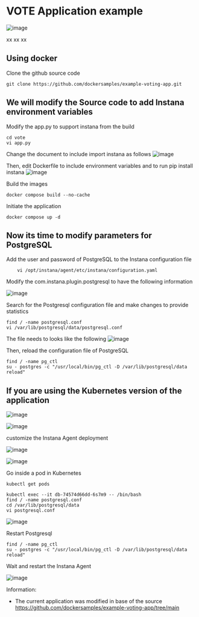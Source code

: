 VOTE Application example
=

![image](https://github.com/user-attachments/assets/f6b6c1e7-3344-4ac0-9d2c-afcd8670ef90)

xx
xx
xx


Using docker
-


Clone the github source code

    git clone https://github.com/dockersamples/example-voting-app.git

We will modify the Source code to add Instana environment variables
-

Modify the app.py to support instana from the build

    cd vote
    vi app.py

Change the document to include import instana as follows
 ![image](https://github.com/user-attachments/assets/c8b83a1e-99d5-4dd1-aea0-bf581081464f)
   
Then, edit Dockerfile to include environment variables and to run pip install instana
![image](https://github.com/user-attachments/assets/e54ba21e-0d5a-4127-81b6-e9434138309f)


Build the images

    docker compose build --no-cache

Initiate the application

    docker compose up -d
    
Now its time to modify parameters for PostgreSQL
-

Add the user and password of PostgreSQL to the Instana configuration file

        vi /opt/instana/agent/etc/instana/configuration.yaml

Modify the com.instana.plugin.postgresql to have the following information

![image](https://github.com/user-attachments/assets/2e860495-4f0d-43e1-a0e5-c6a8b1863202)

Search for the Postgresql configuration file and make changes to provide statistics

    find / -name postgresql.conf
    vi /var/lib/postgresql/data/postgresql.conf

The file needs to looks like the following
![image](https://github.com/user-attachments/assets/ed0da821-1576-43ba-bd1f-a4c452327d45)

Then, reload the configuration file of PostgreSQL

    find / -name pg_ctl
    su - postgres -c "/usr/local/bin/pg_ctl -D /var/lib/postgresql/data reload"



If you are using the Kubernetes version of the application
-


![image](https://github.com/user-attachments/assets/7f9ce5f2-d7e0-465b-860b-c78ad9453b8c)



![image](https://github.com/user-attachments/assets/b362fcf8-f431-42ae-b8b9-fe47eb5a232b)

customize the Instana Agent deployment

![image](https://github.com/user-attachments/assets/49814c57-bf3b-47bd-81ae-7c87418b588c)



![image](https://github.com/user-attachments/assets/147bc478-3576-41c4-bced-de71b0b010f8)

Go inside a pod in Kubernetes

    kubectl get pods

    kubectl exec --it db-74574d66dd-6s7m9 -- /bin/bash
    find / -name postgresql.conf
    cd /var/lib/postgresql/data
    vi postgresql.conf

![image](https://github.com/user-attachments/assets/72ce456e-9d77-44ad-b031-fbd0d84b9443)

Restart Postgresql

    find / -name pg_ctl
    su - postgres -c "/usr/local/bin/pg_ctl -D /var/lib/postgresql/data reload"

Wait and restart the Instana Agent

![image](https://github.com/user-attachments/assets/9fa6db36-7457-421d-a220-dcd1846602f1)

    

Information:

- The current application was modified in base of the source https://github.com/dockersamples/example-voting-app/tree/main 
